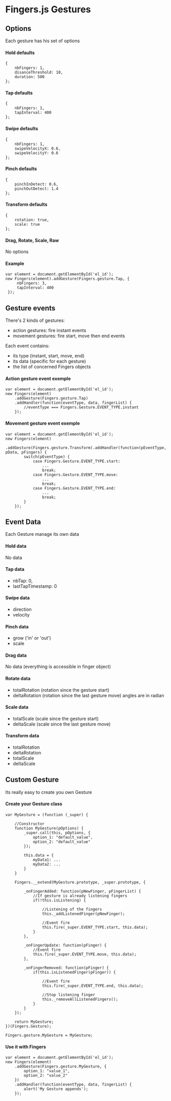
# Fingers.js Gestures

## Options
Each gesture has his set of options

#### Hold defaults
    {
        nbFingers: 1,
        disanceThreshold: 10,
        duration: 500
    };

#### Tap defaults
    {
        nbFingers: 1,
        tapInterval: 400
    };

#### Swipe defaults
    {
        nbFingers: 1,
        swipeVelocityX: 0.6,
        swipeVelocityY: 0.6
    };

#### Pinch defaults
    {
        pinchInDetect: 0.6,
        pinchOutDetect: 1.4
    };

#### Transform defaults
    {
        rotation: true,
        scale: true
    };

#### Drag, Rotate, Scale, Raw
No options

#### Example
    var element = document.getElementById('el_id');
    new Fingers(element).addGesture(Fingers.gesture.Tap, {
         nbFingers: 3,
         tapInterval: 400
     });


## Gesture events
There's 2 kinds of gestures:

- action gestures: fire instant events
- movement gestures: fire start, move then end events

Each event contains:

- its type (instant, start, move, end)
- its data (specific for each gesture)
- the list of concerned Fingers objects

#### Action gesture event exemple
    var element = document.getElementById('el_id');
    new Fingers(element)
        .addGesture(Fingers.gesture.Tap)
        .addHandler(function(eventType, data, fingerList) {
            //eventType === Fingers.Gesture.EVENT_TYPE.instant
        });

#### Movement gesture event exemple
    var element = document.getElementById('el_id');
    new Fingers(element)
        .addGesture(Fingers.gesture.Transform).addHandler(function(pEventType, pData, pFingers) {
            switch(pEventType) {
                case Fingers.Gesture.EVENT_TYPE.start:
                    ...
                    break;
                case Fingers.Gesture.EVENT_TYPE.move:
                    ...
                    break;
                case Fingers.Gesture.EVENT_TYPE.end:
                    ...
                    break;
            }
        });

## Event Data
Each Gesture manage its own data

#### Hold data
No data

#### Tap data
- nbTap: 0,
- lastTapTimestamp: 0

#### Swipe data
- direction
- velocity

#### Pinch data
- grow ('in' or 'out')
- scale

#### Drag data
No data (everything is accessible in finger object)

#### Rotate data
- totalRotation (rotation since the gesture start)
- deltaRotation (rotation since the last gesture move)
angles are in radian

#### Scale data
- totalScale (scale since the gesture start)
- deltaScale (scale since the last gesture move)

#### Transform data
- totalRotation
- deltaRotation
- totalScale
- deltaScale

## Custom Gesture
Its really easy to create you own Gesture

#### Create your Gesture class
    var MyGesture = (function (_super) {

        //Constructor
        function MyGesture(pOptions) {
            _super.call(this, pOptions, {
                option_1: "default_value",
                option_2: "default_value"
            });

            this.data = {
                myData1: ...
                myData2: ...
            }
        }

        Fingers.__extend(MyGesture.prototype, _super.prototype, {

            _onFingerAdded: function(pNewFinger, pFingerList) {
                //If gesture is already listening fingers
                if(!this.isListening) {

                    //Listening of the fingers
                    this._addListenedFinger(pNewFinger);

                    //Event fire
                    this.fire(_super.EVENT_TYPE.start, this.data);
                }
            },

            _onFingerUpdate: function(pFinger) {
                //Event fire
                this.fire(_super.EVENT_TYPE.move, this.data);
            },

            _onFingerRemoved: function(pFinger) {
                if(this.isListenedFinger(pFinger)) {

                    //Event fire
                    this.fire(_super.EVENT_TYPE.end, this.data);

                    //Stop listening finger
                    this._removeAllListenedFingers();
                }
            }
        });

        return MyGesture;
    })(Fingers.Gesture);

    Fingers.gesture.MyGesture = MyGesture;

#### Use it with Fingers
    var element = document.getElementById('el_id');
    new Fingers(element)
        .addGesture(Fingers.gesture.MyGesture, {
            option_1: "value_1",
            option_2: "value_2"
        })
        .addHandler(function(eventType, data, fingerList) {
            alert('My Gesture appends');
        });
